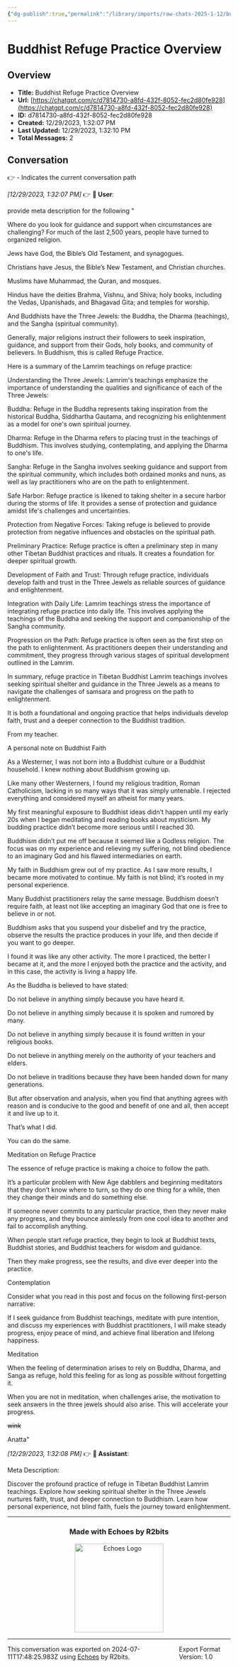 ```yaml
---
{"dg-publish":true,"permalink":"/library/imports/raw-chats-2025-1-12/buddhist-refuge-practice-overview/"}
---
```


# Buddhist Refuge Practice Overview

## Overview
- **Title:** Buddhist Refuge Practice Overview
- **Url:** [https://chatgpt.com/c/d7814730-a8fd-432f-8052-fec2d80fe928](https://chatgpt.com/c/d7814730-a8fd-432f-8052-fec2d80fe928)
- **ID:** d7814730-a8fd-432f-8052-fec2d80fe928
- **Created:** 12/29/2023, 1:32:07 PM
- **Last Updated:** 12/29/2023, 1:32:10 PM
- **Total Messages:** 2

## Conversation
👉 - Indicates the current conversation path

<i>[12/29/2023, 1:32:07 PM]</i> 👉 <b>👤 User</b>: 

provide meta description for the following "

Where do you look for guidance and support when circumstances are challenging? For much of the last 2,500 years, people have turned to organized religion. 

Jews have God, the Bible’s Old Testament, and synagogues.

Christians have Jesus, the Bible’s New Testament, and Christian churches.

Muslims have Muhammad, the Quran, and mosques.

Hindus have the deities Brahma, Vishnu, and Shiva; holy books, including the Vedas, Upanishads, and Bhagavad Gita; and temples for worship.

And Buddhists have the Three Jewels: the Buddha, the Dharma (teachings), and the Sangha (spiritual community).

Generally, major religions instruct their followers to seek inspiration, guidance, and support from their Gods, holy books, and community of believers. In Buddhism, this is called Refuge Practice.

Here is a summary of the Lamrim teachings on refuge practice:

Understanding the Three Jewels: Lamrim's teachings emphasize the importance of understanding the qualities and significance of each of the Three Jewels:

Buddha: Refuge in the Buddha represents taking inspiration from the historical Buddha, Siddhartha Gautama, and recognizing his enlightenment as a model for one's own spiritual journey.

Dharma: Refuge in the Dharma refers to placing trust in the teachings of Buddhism. This involves studying, contemplating, and applying the Dharma to one's life.

Sangha: Refuge in the Sangha involves seeking guidance and support from the spiritual community, which includes both ordained monks and nuns, as well as lay practitioners who are on the path to enlightenment.

Safe Harbor: Refuge practice is likened to taking shelter in a secure harbor during the storms of life. It provides a sense of protection and guidance amidst life's challenges and uncertainties.

Protection from Negative Forces: Taking refuge is believed to provide protection from negative influences and obstacles on the spiritual path.

Preliminary Practice: Refuge practice is often a preliminary step in many other Tibetan Buddhist practices and rituals. It creates a foundation for deeper spiritual growth.

Development of Faith and Trust: Through refuge practice, individuals develop faith and trust in the Three Jewels as reliable sources of guidance and enlightenment.

Integration with Daily Life: Lamrim teachings stress the importance of integrating refuge practice into daily life. This involves applying the teachings of the Buddha and seeking the support and companionship of the Sangha community.

Progression on the Path: Refuge practice is often seen as the first step on the path to enlightenment. As practitioners deepen their understanding and commitment, they progress through various stages of spiritual development outlined in the Lamrim.

In summary, refuge practice in Tibetan Buddhist Lamrim teachings involves seeking spiritual shelter and guidance in the Three Jewels as a means to navigate the challenges of samsara and progress on the path to enlightenment. 

It is both a foundational and ongoing practice that helps individuals develop faith, trust and a deeper connection to the Buddhist tradition.

From my teacher.

A personal note on Buddhist Faith

As a Westerner, I was not born into a Buddhist culture or a Buddhist household. I knew nothing about Buddhism growing up. 

Like many other Westerners, I found my religious tradition, Roman Catholicism, lacking in so many ways that it was simply untenable. I rejected everything and considered myself an atheist for many years.

My first meaningful exposure to Buddhist ideas didn’t happen until my early 20s when I began meditating and reading books about mysticism. My budding practice didn’t become more serious until I reached 30.

Buddhism didn’t put me off because it seemed like a Godless religion. The focus was on my experience and relieving my suffering, not blind obedience to an imaginary God and his flawed intermediaries on earth.

My faith in Buddhism grew out of my practice. As I saw more results, I became more motivated to continue. My faith is not blind; it’s rooted in my personal experience. 

Many Buddhist practitioners relay the same message. Buddhism doesn’t require faith, at least not like accepting an imaginary God that one is free to believe in or not.

Buddhism asks that you suspend your disbelief and try the practice, observe the results the practice produces in your life, and then decide if you want to go deeper.

I found it was like any other activity. The more I practiced, the better I became at it, and the more I enjoyed both the practice and the activity, and in this case, the activity is living a happy life.

As the Buddha is believed to have stated:

Do not believe in anything simply because you have heard it. 

Do not believe in anything simply because it is spoken and rumored by many. 

Do not believe in anything simply because it is found written in your religious books. 

Do not believe in anything merely on the authority of your teachers and elders. 

Do not believe in traditions because they have been handed down for many generations. 

But after observation and analysis, when you find that anything agrees with reason and is conducive to the good and benefit of one and all, then accept it and live up to it.

That’s what I did. 

You can do the same.

Meditation on Refuge Practice 

The essence of refuge practice is making a choice to follow the path. 

It’s a particular problem with New Age dabblers and beginning meditators that they don’t know where to turn, so they do one thing for a while, then they change their minds and do something else. 

If someone never commits to any particular practice, then they never make any progress, and they bounce aimlessly from one cool idea to another and fail to accomplish anything.

When people start refuge practice, they begin to look at Buddhist texts, Buddhist stories, and Buddhist teachers for wisdom and guidance. 

Then they make progress, see the results, and dive ever deeper into the practice.

Contemplation

Consider what you read in this post and focus on the following first-person narrative:

If I seek guidance from Buddhist teachings, meditate with pure intention, and discuss my experiences with Buddhist practitioners, I will make steady progress, enjoy peace of mind, and achieve final liberation and lifelong happiness.

Meditation

When the feeling of determination arises to rely on Buddha, Dharma, and Sanga as refuge, hold this feeling for as long as possible without forgetting it. 

When you are not in meditation, when challenges arise, the motivation to seek answers in the three jewels should also arise. This will accelerate your progress.

~~wink~~

Anatta"<br>

<i>[12/29/2023, 1:32:08 PM]</i> 👉 <b>🤖 Assistant</b>: 

Meta Description:

Discover the profound practice of refuge in Tibetan Buddhist Lamrim teachings. Explore how seeking spiritual shelter in the Three Jewels nurtures faith, trust, and deeper connection to Buddhism. Learn how personal experience, not blind faith, fuels the journey toward enlightenment.<br>

---

<div align="center">

### Made with Echoes by R2bits

<a href="https://echoes.r2bits.com">
  <img src="https://images.squarespace-cdn.com/content/v1/6493af4741c13939d335f0b8/18b27467-2da2-43b7-8d44-234bccf4f462/MINI_ECHOES_LOGO_NORMAL_WHITE_TEXT_SMALL-05-14+%281%29.png?format=300w" alt="Echoes Logo" width="200"/>
</a>

</div>

---

<div style="display: flex; justify-content: space-between;">
  <span>This conversation was exported on 2024-07-11T17:48:25.983Z using <a href="https://echoes.r2bits.com">Echoes</a> by R2bits.</span>
  <span>Export Format Version: 1.0</span>
</div>
